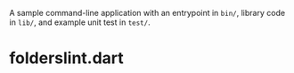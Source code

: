 A sample command-line application with an entrypoint in `bin/`, library code
in `lib/`, and example unit test in `test/`.
# folderslint.dart
